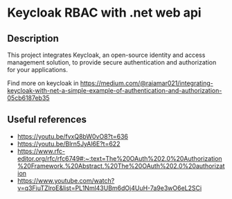 # Keycloak RBAC with .net web api

## Description
This project integrates Keycloak, an open-source identity and access management solution, to provide secure authentication and authorization for your applications.

Find more on keycloak in https://medium.com/@raiamar021/integrating-keycloak-with-net-a-simple-example-of-authentication-and-authorization-05cb6187eb35 

## Useful references
- https://youtu.be/fvxQ8bW0vO8?t=636
- https://youtu.be/Blrn5JyAl6E?t=622
- https://www.rfc-editor.org/rfc/rfc6749#:~:text=The%20OAuth%202.0%20Authorization%20Framework.%20Abstract.%20The%20OAuth%202.0%20authorization
- https://www.youtube.com/watch?v=q3FiuTZlroE&list=PL1Nml43UBm6dOj4UuH-7a9e3wO6eL2SCi

